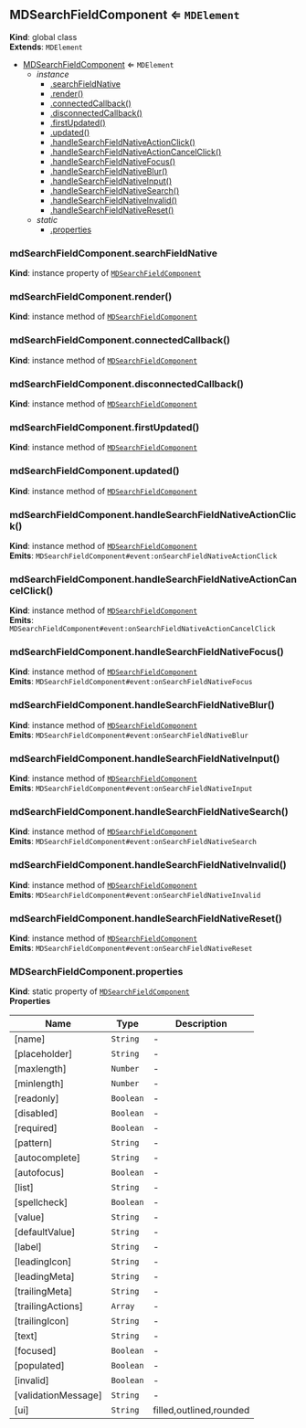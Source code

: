 <a name="MDSearchFieldComponent"></a>

## MDSearchFieldComponent ⇐ <code>MDElement</code>

**Kind**: global class  
**Extends**: <code>MDElement</code>

-   [MDSearchFieldComponent](#MDSearchFieldComponent) ⇐ <code>MDElement</code>
    -   _instance_
        -   [.searchFieldNative](#MDSearchFieldComponent+searchFieldNative)
        -   [.render()](#MDSearchFieldComponent+render)
        -   [.connectedCallback()](#MDSearchFieldComponent+connectedCallback)
        -   [.disconnectedCallback()](#MDSearchFieldComponent+disconnectedCallback)
        -   [.firstUpdated()](#MDSearchFieldComponent+firstUpdated)
        -   [.updated()](#MDSearchFieldComponent+updated)
        -   [.handleSearchFieldNativeActionClick()](#MDSearchFieldComponent+handleSearchFieldNativeActionClick)
        -   [.handleSearchFieldNativeActionCancelClick()](#MDSearchFieldComponent+handleSearchFieldNativeActionCancelClick)
        -   [.handleSearchFieldNativeFocus()](#MDSearchFieldComponent+handleSearchFieldNativeFocus)
        -   [.handleSearchFieldNativeBlur()](#MDSearchFieldComponent+handleSearchFieldNativeBlur)
        -   [.handleSearchFieldNativeInput()](#MDSearchFieldComponent+handleSearchFieldNativeInput)
        -   [.handleSearchFieldNativeSearch()](#MDSearchFieldComponent+handleSearchFieldNativeSearch)
        -   [.handleSearchFieldNativeInvalid()](#MDSearchFieldComponent+handleSearchFieldNativeInvalid)
        -   [.handleSearchFieldNativeReset()](#MDSearchFieldComponent+handleSearchFieldNativeReset)
    -   _static_
        -   [.properties](#MDSearchFieldComponent.properties)

<a name="MDSearchFieldComponent+searchFieldNative"></a>

### mdSearchFieldComponent.searchFieldNative

**Kind**: instance property of [<code>MDSearchFieldComponent</code>](#MDSearchFieldComponent)  
<a name="MDSearchFieldComponent+render"></a>

### mdSearchFieldComponent.render()

**Kind**: instance method of [<code>MDSearchFieldComponent</code>](#MDSearchFieldComponent)  
<a name="MDSearchFieldComponent+connectedCallback"></a>

### mdSearchFieldComponent.connectedCallback()

**Kind**: instance method of [<code>MDSearchFieldComponent</code>](#MDSearchFieldComponent)  
<a name="MDSearchFieldComponent+disconnectedCallback"></a>

### mdSearchFieldComponent.disconnectedCallback()

**Kind**: instance method of [<code>MDSearchFieldComponent</code>](#MDSearchFieldComponent)  
<a name="MDSearchFieldComponent+firstUpdated"></a>

### mdSearchFieldComponent.firstUpdated()

**Kind**: instance method of [<code>MDSearchFieldComponent</code>](#MDSearchFieldComponent)  
<a name="MDSearchFieldComponent+updated"></a>

### mdSearchFieldComponent.updated()

**Kind**: instance method of [<code>MDSearchFieldComponent</code>](#MDSearchFieldComponent)  
<a name="MDSearchFieldComponent+handleSearchFieldNativeActionClick"></a>

### mdSearchFieldComponent.handleSearchFieldNativeActionClick()

**Kind**: instance method of [<code>MDSearchFieldComponent</code>](#MDSearchFieldComponent)  
**Emits**: <code>MDSearchFieldComponent#event:onSearchFieldNativeActionClick</code>  
<a name="MDSearchFieldComponent+handleSearchFieldNativeActionCancelClick"></a>

### mdSearchFieldComponent.handleSearchFieldNativeActionCancelClick()

**Kind**: instance method of [<code>MDSearchFieldComponent</code>](#MDSearchFieldComponent)  
**Emits**: <code>MDSearchFieldComponent#event:onSearchFieldNativeActionCancelClick</code>  
<a name="MDSearchFieldComponent+handleSearchFieldNativeFocus"></a>

### mdSearchFieldComponent.handleSearchFieldNativeFocus()

**Kind**: instance method of [<code>MDSearchFieldComponent</code>](#MDSearchFieldComponent)  
**Emits**: <code>MDSearchFieldComponent#event:onSearchFieldNativeFocus</code>  
<a name="MDSearchFieldComponent+handleSearchFieldNativeBlur"></a>

### mdSearchFieldComponent.handleSearchFieldNativeBlur()

**Kind**: instance method of [<code>MDSearchFieldComponent</code>](#MDSearchFieldComponent)  
**Emits**: <code>MDSearchFieldComponent#event:onSearchFieldNativeBlur</code>  
<a name="MDSearchFieldComponent+handleSearchFieldNativeInput"></a>

### mdSearchFieldComponent.handleSearchFieldNativeInput()

**Kind**: instance method of [<code>MDSearchFieldComponent</code>](#MDSearchFieldComponent)  
**Emits**: <code>MDSearchFieldComponent#event:onSearchFieldNativeInput</code>  
<a name="MDSearchFieldComponent+handleSearchFieldNativeSearch"></a>

### mdSearchFieldComponent.handleSearchFieldNativeSearch()

**Kind**: instance method of [<code>MDSearchFieldComponent</code>](#MDSearchFieldComponent)  
**Emits**: <code>MDSearchFieldComponent#event:onSearchFieldNativeSearch</code>  
<a name="MDSearchFieldComponent+handleSearchFieldNativeInvalid"></a>

### mdSearchFieldComponent.handleSearchFieldNativeInvalid()

**Kind**: instance method of [<code>MDSearchFieldComponent</code>](#MDSearchFieldComponent)  
**Emits**: <code>MDSearchFieldComponent#event:onSearchFieldNativeInvalid</code>  
<a name="MDSearchFieldComponent+handleSearchFieldNativeReset"></a>

### mdSearchFieldComponent.handleSearchFieldNativeReset()

**Kind**: instance method of [<code>MDSearchFieldComponent</code>](#MDSearchFieldComponent)  
**Emits**: <code>MDSearchFieldComponent#event:onSearchFieldNativeReset</code>  
<a name="MDSearchFieldComponent.properties"></a>

### MDSearchFieldComponent.properties

**Kind**: static property of [<code>MDSearchFieldComponent</code>](#MDSearchFieldComponent)  
**Properties**

| Name                | Type                 | Description             |
| ------------------- | -------------------- | ----------------------- |
| [name]              | <code>String</code>  | -                       |
| [placeholder]       | <code>String</code>  | -                       |
| [maxlength]         | <code>Number</code>  | -                       |
| [minlength]         | <code>Number</code>  | -                       |
| [readonly]          | <code>Boolean</code> | -                       |
| [disabled]          | <code>Boolean</code> | -                       |
| [required]          | <code>Boolean</code> | -                       |
| [pattern]           | <code>String</code>  | -                       |
| [autocomplete]      | <code>String</code>  | -                       |
| [autofocus]         | <code>Boolean</code> | -                       |
| [list]              | <code>String</code>  | -                       |
| [spellcheck]        | <code>Boolean</code> | -                       |
| [value]             | <code>String</code>  | -                       |
| [defaultValue]      | <code>String</code>  | -                       |
| [label]             | <code>String</code>  | -                       |
| [leadingIcon]       | <code>String</code>  | -                       |
| [leadingMeta]       | <code>String</code>  | -                       |
| [trailingMeta]      | <code>String</code>  | -                       |
| [trailingActions]   | <code>Array</code>   | -                       |
| [trailingIcon]      | <code>String</code>  | -                       |
| [text]              | <code>String</code>  | -                       |
| [focused]           | <code>Boolean</code> | -                       |
| [populated]         | <code>Boolean</code> | -                       |
| [invalid]           | <code>Boolean</code> | -                       |
| [validationMessage] | <code>String</code>  | -                       |
| [ui]                | <code>String</code>  | filled,outlined,rounded |
